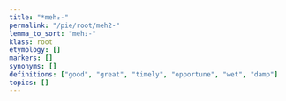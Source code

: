```yaml
---
title: "*meh₂-"
permalink: "/pie/root/meh2-"
lemma_to_sort: "meh₂-"
klass: root
etymology: []
markers: []
synonyms: []
definitions: ["good", "great", "timely", "opportune", "wet", "damp"]
topics: []
---
```

